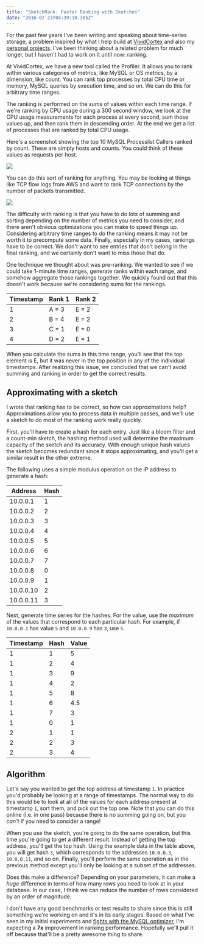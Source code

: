 ```yaml
---
title: "SketchRank: Faster Ranking with Sketches"
date: "2016-02-23T04:39:10.385Z"
---
```


For the past few years I've been writing and speaking about time-series storage, a problem inspired
by what I help build at [VividCortex](https://www.vividcortex.com) and also my
[personal projects](https://cisternproject.com). I've been thinking about a related problem for much
longer, but I haven't had to work on it until now: ranking.

At VividCortex, we have a new tool called the Profiler. It allows you to rank within various
categories of metrics, like MySQL or OS metrics, by a dimension, like count. You can rank top
processes by total CPU time or memory, MySQL queries by execution time, and so on. We can do this
for arbitrary time ranges.

The ranking is performed on the *sums* of values within each time range. If we're ranking by CPU
usage during a 300 second window, we look at the CPU usage measurements for each process at every
second, sum those values up, and then rank them in descending order. At the end we get a list of
processes that are ranked by total CPU usage.

Here's a screenshot showing the top 10 MySQL Processlist Callers ranked by count. These are
simply hosts and counts. You could think of these values as requests per host.

![](/img/2016/02/profiler.png)

You can do this sort of ranking for anything. You may be looking at things like TCP flow logs from
AWS and want to rank TCP connections by the number of packets transmitted.

![](/img/2016/02/flow-logs.png)

The difficulty with ranking is that you have to do lots of summing and sorting depending on the
number of metrics you need to consider, and there aren't obvious optimizations you can make to speed
things up. Considering arbitrary time ranges to do the ranking means it may not be worth it to
precompute some data. Finally, especially in my cases, rankings have to be correct. We don't want to
see entries that don't belong in the final ranking, and we certainly don't want to miss those that
do.

One technique we thought about was pre-ranking. We wanted to see if we could take 1-minute time
ranges, generate ranks within each range, and somehow aggregate those rankings together. We quickly
found out that this doesn't work because we're considering sums for the rankings.

| Timestamp | Rank 1 | Rank 2 |
|-----------|--------|--------|
| 1         | A = 3    | E = 2    |
| 2         | B = 4    | E = 2    |
| 3         | C = 1    | E = 0    |
| 4         | D = 2    | E = 1    |

When you calculate the sums in this time range, you'll see that the top element is E, but it was
never in the top position in any of the individual timestamps. After realizing this issue, we
concluded that we can't avoid summing and ranking in order to get the correct results.

## Approximating with a sketch

I wrote that ranking has to be correct, so how can approximations help? Approximations allow you
to process data in multiple passes, and we'll use a sketch to do most of the ranking work really
quickly.

First, you'll have to create a hash for each entry. Just like a bloom filter and a count-min sketch,
the hashing method used will determine the maximum capacity of the sketch and its accuracy. With
enough unique hash values the sketch becomes redundant since it stops approximating, and you'll get
a similar result in the other extreme.

The following uses a simple modulus operation on the IP address to generate a hash:

| Address   | Hash |
| --------- | ---  |
| 10.0.0.1  | 1 |
| 10.0.0.2  | 2 |
| 10.0.0.3  | 3 |
| 10.0.0.4  | 4 |
| 10.0.0.5  | 5 |
| 10.0.0.6  | 6 |
| 10.0.0.7  | 7 |
| 10.0.0.8  | 0 |
| 10.0.0.9  | 1 |
| 10.0.0.10 | 2 |
| 10.0.0.11 | 3 |

Next, generate time series for the hashes. For the value, use the *maximum* of the values that
correspond to each particular hash. For example, if `10.0.0.1` has value `5` and `10.0.0.9` has `3`,
use `5`.

| Timestamp  | Hash | Value |
| ---------- | ---- | ----- |
| 1          |    1 |     5 |
| 1          |    2 |     4 |
| 1          |    3 |     9 |
| 1          |    4 |     2 |
| 1          |    5 |     8 |
| 1          |    6 |   4.5 |
| 1          |    7 |     3 |
| 1          |    0 |     1 |
| 2          |    1 |     1 |
| 2          |    2 |     3 |
| 2          |    3 |     4 |

## Algorithm

Let's say you wanted to get the top address at timestamp `1`. In practice you'd probably be looking
at a range of timestamps. The normal way to do this would be to look at all of the values for each
address present at timestamp `1`, sort them, and pick out the top one. Note that you can do this
online (i.e. in one pass) because there is no summing going on, but you *can't* if you need to
consider a range!

When you use the sketch, you're going to do the same operation, but this time you're going to get
a different result. Instead of getting the top address, you'll get the top hash. Using the example
data in the table above, you will get hash `3`, which corresponds to the addresses `10.0.0.3`,
`10.0.0.11`, and so on. Finally, you'll perform the same operation as in the previous method
except you'll only be looking at a subset of the addresses.

Does this make a difference? Depending on your parameters, it can make a *huge* difference in terms
of how many rows you need to look at in your database. In our case, I think we can reduce the number
of rows considered by an order of magnitude.

I don't have any good benchmarks or test results to share since this is still something we're
working on and it's in its early stages. Based on what I've seen in my initial experiments and
[fights with the MySQL optimizer](https://twitter.com/PreetamJinka/status/698291271832637440), I'm
expecting a **7x** improvement in ranking performance. Hopefully we'll pull it off because that'll
be a pretty awesome thing to share.
